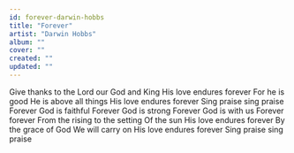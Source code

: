 ```yaml
---
id: forever-darwin-hobbs
title: "Forever"
artist: "Darwin Hobbs"
album: ""
cover: ""
created: ""
updated: ""
---
```


Give thanks to the Lord our God and King
His love endures forever
For he is good
He is above all things
His love endures forever
Sing praise sing praise
Forever God is faithful
Forever God is strong
Forever God is with us
Forever forever
From the rising to the setting
Of the sun
His love endures forever
By the grace of God
We will carry on
His love endures forever
Sing praise sing praise